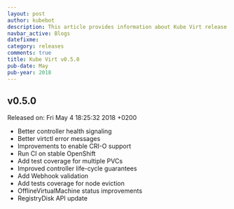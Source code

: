 ```yaml
---
layout: post
author: kubebot
description: This article provides information about Kube Virt release v0.5.0 changes
navbar_active: Blogs
datefixme:
category: releases
comments: true
title: Kube Virt v0.5.0
pub-date: May
pub-year: 2018
---
```



## v0.5.0

Released on: Fri May 4 18:25:32 2018 +0200

- Better controller health signaling
- Better virtctl error messages
- Improvements to enable CRI-O support
- Run CI on stable OpenShift
- Add test coverage for multiple PVCs
- Improved controller life-cycle guarantees
- Add Webhook validation
- Add tests coverage for node eviction
- OfflineVirtualMachine status improvements
- RegistryDisk API update
